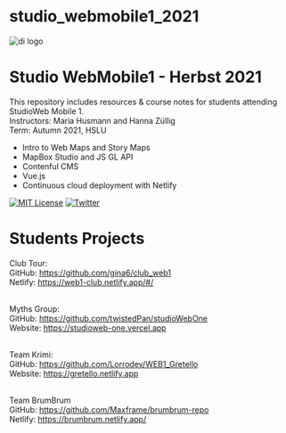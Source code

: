 # studio_webmobile1_2021

![di logo](https://github.com/digitalideation/comppx_h2001/blob/master/docs/assets/images/di-logo-small.jpg?raw=true "di logo")


# Studio WebMobile1 - Herbst 2021

This repository includes resources & course notes for students attending StudioWeb Mobile 1.<br/>
Instructors: Maria Husmann and Hanna Züllig<br/>
Term: Autumn 2021, HSLU<br/>
* Intro to Web Maps and Story Maps
* MapBox Studio and JS GL API
* Contenful CMS
* Vue.js
* Continuous cloud deployment with Netlify


[![MIT License](https://img.shields.io/badge/license-MIT-blue.svg)](http://opensource.org/licenses/MIT)
[![Twitter](https://img.shields.io/twitter/url/https/github.com/webslides/webslides.svg?style=social)](https://twitter.com/digideation)


# Students Projects
Club Tour:<br/>
GitHub: https://github.com/gina6/club_web1<br/>
Netlify: https://web1-club.netlify.app/#/<br/><br/>

Myths Group:<br/>
GitHub: https://github.com/twistedPan/studioWebOne<br/>
Website: https://studioweb-one.vercel.app<br/><br/>

Team Krimi:<br/>
GitHub: https://github.com/Lorrodev/WEB1_Gretello<br/>
Website: https://gretello.netlify.app<br/><br/>

Team BrumBrum<br/>
GitHub: https://github.com/Maxframe/brumbrum-repo<br/>
Netlify: https://brumbrum.netlify.app/<br/><br/>
